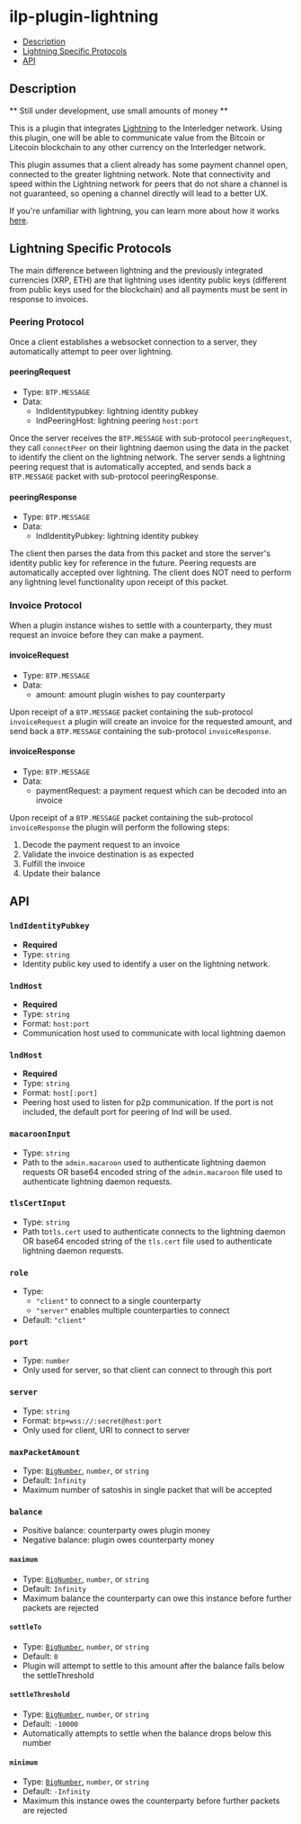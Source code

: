 # ilp-plugin-lightning

- [Description](#description)
- [Lightning Specific Protocols](#lightning-specific-protocols)
- [API](#api)

## Description

** Still under development, use small amounts of money **

This is a plugin that integrates [Lightning](https://lightning.network/)
to the Interledger network.  Using this plugin, one will be able to
communicate value from the Bitcoin or Litecoin blockchain to any other
currency on the Interledger network.

This plugin assumes that a client already has some payment channel
open, connected to the greater lightning network.  Note that connectivity and speed within the Lightning network for peers that do not share a channel is not guaranteed, so opening a channel directly will lead to a better UX.

If you're unfamiliar with lightning, you can learn more about
how it works [here](https://dev.lightning.community/).


## Lightning Specific Protocols

The main difference between lightning and the previously integrated currencies
(XRP, ETH) are that lightning uses identity public keys (different from public
keys used for the blockchain) and all payments must be sent in response to
invoices.

### Peering Protocol
Once a client establishes a websocket connection to a server, they automatically
attempt to peer over lightning.

#### peeringRequest
- Type: `BTP.MESSAGE`
- Data:
  - lndIdentitypubkey: lightning identity pubkey
  - lndPeeringHost: lightning peering `host:port`

Once the server receives the `BTP.MESSAGE` with sub-protocol `peeringRequest`,
they call `connectPeer` on their lightning daemon using the data in the packet
to identify the client on the lightning network.  The server sends a lightning
peering request that is automatically accepted, and sends back a `BTP.MESSAGE`
packet with sub-protocol peeringResponse.

#### peeringResponse
- Type: `BTP.MESSAGE`
- Data:
  - lndIdentityPubkey: lightning identity pubkey

The client then parses the data from this packet and store the server's
identity public key for reference in the future. Peering requests are
automatically accepted over lightning. The client does NOT need to perform any
lightning level functionality upon receipt of this packet.

### Invoice Protocol
When a plugin instance wishes to settle with a counterparty, they must request
an invoice before they can make a payment.

#### invoiceRequest
- Type: `BTP.MESSAGE`
- Data:
  - amount: amount plugin wishes to pay counterparty

Upon receipt of a `BTP.MESSAGE` packet containing the sub-protocol `invoiceRequest`
a plugin will create an invoice for the requested amount, and send back a
`BTP.MESSAGE` containing the sub-protocol `invoiceResponse`.

#### invoiceResponse
- Type: `BTP.MESSAGE`
- Data:
  - paymentRequest: a payment request which can be decoded into an invoice

Upon receipt of a `BTP.MESSAGE` packet containing the sub-protocol
`invoiceResponse` the plugin will perform the following steps:

1. Decode the payment request to an invoice
2. Validate the invoice destination is as expected
3. Fulfill the invoice
4. Update their balance

## API

### `lndIdentityPubkey`
- **Required**
- Type: `string`
- Identity public key used to identify a user on the lightning network.

### `lndHost`
- **Required**
- Type: `string`
- Format: `host:port`
- Communication host used to communicate with local lightning daemon

### `lndHost`
- **Required**
- Type: `string`
- Format: `host[:port]`
- Peering host used to listen for p2p communication. If the port is not included, the default port for peering of lnd will be used.

### `macaroonInput`
- Type: `string`
- Path to the `admin.macaroon` used to authenticate lightning daemon requests OR base64 encoded string of the `admin.macaroon` file used to authenticate lightning daemon requests.

### `tlsCertInput`
- Type: `string`
- Path to`tls.cert` used to authenticate connects to the lightning daemon OR base64 encoded string of the `tls.cert` file used to authenticate lightning daemon requests.

### `role`
- Type:
  - `"client"` to connect to a single counterparty
  - `"server"` enables multiple counterparties to connect
- Default: `"client"`

### `port`
- Type: `number`
- Only used for server, so that client can connect to through this port

### `server`
- Type: `string`
- Format: `btp+wss://:secret@host:port`
- Only used for client, URI to connect to server

### `maxPacketAmount`
- Type: [`BigNumber`](http://mikemcl.github.io/bignumber.js/), `number`, or
  `string`
- Default: `Infinity`
- Maximum number of satoshis in single packet that will be accepted

### `balance`
- Positive balance: counterparty owes plugin money
- Negative balance: plugin owes counterparty money

#### `maximum`
- Type: [`BigNumber`](http://mikemcl.github.io/bignumber.js/), `number`, or `string`
- Default: `Infinity`
- Maximum balance the counterparty can owe this instance before further packets are rejected

#### `settleTo`
- Type: [`BigNumber`](http://mikemcl.github.io/bignumber.js/), `number`, or `string`
- Default: `0`
- Plugin will attempt to settle to this amount after the balance falls below the settleThreshold

#### `settleThreshold`
- Type: [`BigNumber`](http://mikemcl.github.io/bignumber.js/), `number`, or `string`
- Default: `-10000`
- Automatically attempts to settle when the balance drops below this number

#### `minimum`
- Type: [`BigNumber`](http://mikemcl.github.io/bignumber.js/), `number`, or `string`
- Default: `-Infinity`
- Maximum this instance owes the counterparty before further packets are
  rejected

